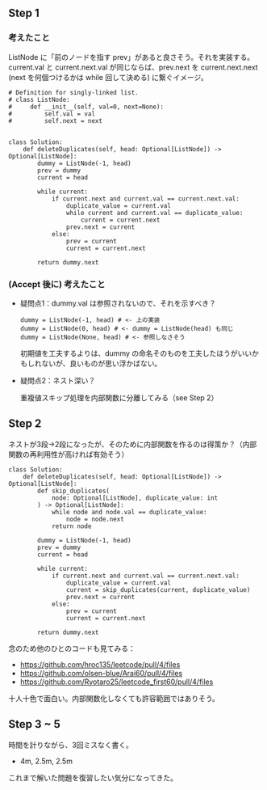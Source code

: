 ## Step 1
### 考えたこと
ListNode に「前のノードを指す prev」があると良さそう。それを実装する。current.val と current.next.val が同じならば、prev.next を current.next.next (next を何個つけるかは while 回して決める) に繋ぐイメージ。

```python3
# Definition for singly-linked list.
# class ListNode:
#     def __init__(self, val=0, next=None):
#         self.val = val
#         self.next = next


class Solution:
    def deleteDuplicates(self, head: Optional[ListNode]) -> Optional[ListNode]:
        dummy = ListNode(-1, head)
        prev = dummy
        current = head

        while current:
            if current.next and current.val == current.next.val:
                duplicate_value = current.val
                while current and current.val == duplicate_value:
                    current = current.next
                prev.next = current
            else:
                prev = current
                current = current.next

        return dummy.next
```

### (Accept 後に) 考えたこと
- 疑問点1：dummy.val は参照されないので、それを示すべき？

    ```python3
    dummy = ListNode(-1, head) # <- 上の実装
    dummy = ListNode(0, head) # <- dummy = ListNode(head) も同じ
    dummy = ListNode(None, head) # <- 参照しなさそう
    ```
    初期値を工夫するよりは、dummy の命名そのものを工夫したほうがいいかもしれないが、良いものが思い浮かばない。

- 疑問点2：ネスト深い？

    重複値スキップ処理を内部関数に分離してみる（see Step 2）

## Step 2

ネストが3段→2段になったが、そのために内部関数を作るのは得策か？（内部関数の再利用性が高ければ有効そう）

```python3
class Solution:
    def deleteDuplicates(self, head: Optional[ListNode]) -> Optional[ListNode]:
        def skip_duplicates(
            node: Optional[ListNode], duplicate_value: int
        ) -> Optional[ListNode]:
            while node and node.val == duplicate_value:
                node = node.next
            return node

        dummy = ListNode(-1, head)
        prev = dummy
        current = head

        while current:
            if current.next and current.val == current.next.val:
                duplicate_value = current.val
                current = skip_duplicates(current, duplicate_value)
                prev.next = current
            else:
                prev = current
                current = current.next

        return dummy.next
```

念のため他のひとのコードも見てみる：
- https://github.com/hroc135/leetcode/pull/4/files
- https://github.com/olsen-blue/Arai60/pull/4/files
- https://github.com/Ryotaro25/leetcode_first60/pull/4/files

十人十色で面白い。内部関数化しなくても許容範囲ではありそう。

## Step 3 ~ 5
時間を計りながら、3回ミスなく書く。
- 4m, 2.5m, 2.5m

これまで解いた問題を復習したい気分になってきた。